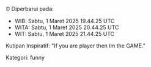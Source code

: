 ⏰ Diperbarui pada:
- WIB: Sabtu, 1 Maret 2025 19.44.25 UTC
- WITA: Sabtu, 1 Maret 2025 20.44.25 UTC
- WIT: Sabtu, 1 Maret 2025 21.44.25 UTC

Kutipan Inspiratif:
"If you are player then Im the GAME."


Kategori: funny

